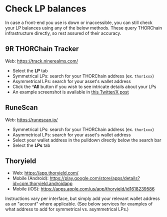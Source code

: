 # Check LP balances

In case a front-end you use is down or inaccessible, you can still check your
LP balances using any of the below methods.  These query THORChain infrastructure
directly, so rest assured of their accuracy.

## 9R THORChain Tracker

Web: https://track.ninerealms.com/

- Select the **LP** tab
- Symmetrical LPs: search for your THORChain address (ex. `thor1xxx`)
- Asymmetrical LPs: search for your asset's wallet address
- Click the **^All** button if you wish to see intricate details about your LPs
- An example screenshot is available in [this Twitter/X post](https://x.com/familiarcow/status/1814367868647076312)

## RuneScan

Web: https://runescan.io/

- Symmetrical LPs: search for your THORChain address (ex. `thor1xxx`)
- Asymmetrical LPs: search for your asset's wallet address
- Select your wallet address in the pulldown directly below the search bar
- Select the **LPs** tab

## Thoryield

- Web: https://app.thoryield.com/
- Mobile (Android): https://play.google.com/store/apps/details?id=com.thoryield.androidapp
- Mobile (iOS): https://apps.apple.com/us/app/thoryield/id1618239586

Instructions vary per interface, but simply add your relevant wallet address
as an "account" where applicable.  (See below services for examples of what
address to add for symmetrical vs. asymmetrical LPs.)
